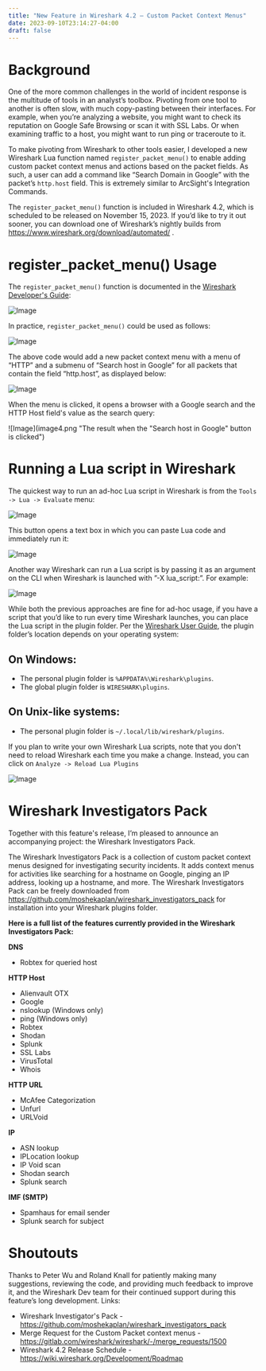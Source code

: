 ```yaml
---
title: "New Feature in Wireshark 4.2 – Custom Packet Context Menus"
date: 2023-09-10T23:14:27-04:00
draft: false
---
```


# Background
One of the more common challenges in the world of incident response is the multitude of tools in an analyst’s toolbox. Pivoting from one tool to another is often slow, with much copy-pasting between their interfaces. For example, when you’re analyzing a website, you might want to check its reputation on Google Safe Browsing or scan it with SSL Labs. Or when examining traffic to a host, you might want to run ping or traceroute to it.

To make pivoting from Wireshark to other tools easier, I developed a new Wireshark Lua function named ``register_packet_menu()`` to enable adding custom packet context menus and actions based on the packet fields. As such, a user can add a command like “Search Domain in Google” with the packet’s ``http.host`` field. This is extremely similar to ArcSight's Integration Commands.

The ``register_packet_menu()`` function is included in Wireshark 4.2, which is scheduled to be released on November 15, 2023. If you’d like to try it out sooner, you can download one of Wireshark’s nightly builds from https://www.wireshark.org/download/automated/ .

# register_packet_menu() Usage
The ``register_packet_menu()`` function is documented in the [Wireshark Developer's Guide](https://www.wireshark.org/docs/wsdg_html_chunked/lua_module_Gui.html#lua_fn_register_packet_menu_name__action___required_fields__):

![Image](image1.png "Wireshark Developers Guide entry for register_packet_menu()")

In practice, ``register_packet_menu()`` could be used as follows:

![Image](image2.png "Sample code for using register_packet_menu()")

The above code would add a new packet context menu with a menu of “HTTP” and a submenu of “Search host in Google” for all packets that contain the field “http.host”, as displayed below:

![Image](image3.png "Demonstration of a custom packet context menu")

When the menu is clicked, it opens a browser with a Google search and the HTTP Host field's value as the search query:

![Image](image4.png "The result when the "Search host in Google" button is clicked")

# Running a Lua script in Wireshark
The quickest way to run an ad-hoc Lua script in Wireshark is from the ``Tools -> Lua -> Evaluate`` menu:

![Image](image5.png "Clicking Tools -> Lua -> Evaluate")

This button opens a text box in which you can paste Lua code and immediately run it:

![Image](image6.png "Evaluating Lua code for ad-hoc execution")

Another way Wireshark can run a Lua script is by passing it as an argument on the CLI when Wireshark is launched with ”-X lua_script:”. For example:

![Image](image7.png "Passing a Lua script to Wireshark")

While both the previous approaches are fine for ad-hoc usage, if you have a script that you’d like to run every time Wireshark launches, you can place the Lua script in the plugin folder. Per the [Wireshark User Guide](https://www.wireshark.org/docs/wsug_html_chunked/ChPluginFolders.html), the plugin folder’s location depends on your operating system:

## On Windows:
* The personal plugin folder is ``%APPDATA%\Wireshark\plugins``.
* The global plugin folder is ``WIRESHARK\plugins``.

## On Unix-like systems:
* The personal plugin folder is ``~/.local/lib/wireshark/plugins``.

If you plan to write your own Wireshark Lua scripts, note that you don't need to reload Wireshark each time you make a change. Instead, you can click on ``Analyze -> Reload Lua Plugins``

![Image](image8.png "Clicking Analyze -> Reload Lua Plugins")

# Wireshark Investigators Pack
Together with this feature's release, I’m pleased to announce an accompanying project: the Wireshark Investigators Pack.

The Wireshark Investigators Pack is a collection of custom packet context menus designed for investigating security incidents. It adds context menus for activities like searching for a hostname on Google, pinging an IP address, looking up a hostname, and more. The Wireshark Investigators Pack can be freely downloaded from https://github.com/moshekaplan/wireshark_investigators_pack for installation into your Wireshark plugins folder.

**Here is a full list of the features currently provided in the Wireshark Investigators Pack:**

**DNS**
* Robtex for queried host

**HTTP Host**
* Alienvault OTX
* Google
* nslookup (Windows only)
* ping (Windows only)
* Robtex
* Shodan
* Splunk
* SSL Labs
* VirusTotal
* Whois

**HTTP URL**
* McAfee Categorization
* Unfurl
* URLVoid

**IP**
* ASN lookup
* IPLocation lookup
* IP Void scan
* Shodan search
* Splunk search

**IMF (SMTP)**
* Spamhaus for email sender
* Splunk search for subject

# Shoutouts

Thanks to Peter Wu and Roland Knall for patiently making many suggestions, reviewing the code, and providing much feedback to improve it, and the Wireshark Dev team for their continued support during this feature’s long development.
Links:
* Wireshark Investigator's Pack - https://github.com/moshekaplan/wireshark_investigators_pack
* Merge Request for the Custom Packet context menus - https://gitlab.com/wireshark/wireshark/-/merge_requests/1500
* Wireshark 4.2 Release Schedule - https://wiki.wireshark.org/Development/Roadmap

